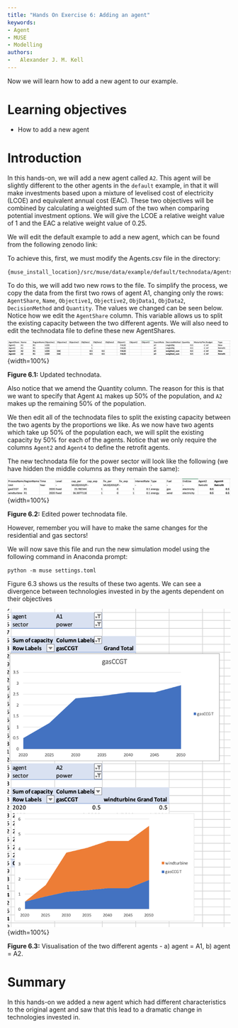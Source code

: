 ```yaml
---
title: "Hands On Exercise 6: Adding an agent"
keywords:
- Agent
- MUSE
- Modelling
authors:
-   Alexander J. M. Kell
---
```



Now we will learn how to add a new agent to our example.

# Learning objectives

- How to add a new agent

# Introduction

In this hands-on, we will add a new agent called `A2`. This agent will be slightly different to the other agents in the `default` example, in that it will make investments based upon a mixture of levelised cost of electricity (LCOE) and equivalent annual cost (EAC). These two objectives will be combined by calculating a weighted sum of the two when comparing potential investment options. We will give the LCOE a relative weight value of 1 and the EAC a relative weight value of 0.25.

We will edit the default example to add a new agent, which can be found from the following zenodo link:


To achieve this, first, we must modify the Agents.csv file in the directory:
```
{muse_install_location}/src/muse/data/example/default/technodata/Agents.csv
```

To do this, we will add two new rows to the file. To simplify the process, we copy the data from the first two rows of agent A1, changing only the rows: `AgentShare`, `Name`, `Objective1`, `Objective2`, `ObjData1`, `ObjData2`, `DecisionMethod` and `Quantity`. The values we changed can be seen below. Notice how we edit the `AgentShare` column. This variable allows us to split the existing capacity between the two different agents. We will also need to edit the technodata file to define these new AgentShares.

![](assets/Figure_6.1.png){width=100%}

**Figure 6.1:** Updated technodata.

Also notice that we amend the Quantity column. The reason for this is that we want to specify that Agent `A1` makes up 50% of the population, and `A2` makes up the remaining 50% of the population.

We then edit all of the technodata files to split the existing capacity between the two agents by the proportions we like. As we now have two agents which take up 50% of the population each, we will split the existing capacity by 50% for each of the agents. Notice that we only require the columns `Agent2` and `Agent4` to define the retrofit agents.

The new technodata file for the power sector will look like the following (we have hidden the middle columns as they remain the same):

![](assets/Figure_6.2.png){width=100%}

**Figure 6.2:** Edited power technodata file.

However, remember you will have to make the same changes for the residential and gas sectors!

We will now save this file and run the new simulation model using the following command in Anaconda prompt:

```
python -m muse settings.toml
```

Figure 6.3 shows us the results of these two agents. We can see a divergence between technologies invested in by the agents dependent on their objectives

![](assets/Figure_6.3.png){width=100%}

**Figure 6.3:** Visualisation of the two different agents - a) agent = A1, b) agent = A2.


# Summary

In this hands-on we added a new agent which had different characteristics to the original agent and saw that this lead to a dramatic change in technologies invested in.